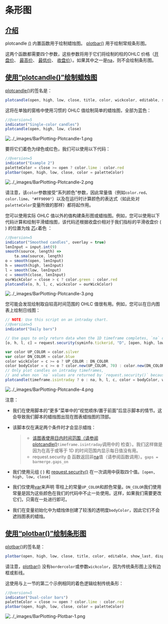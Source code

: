 # 条形图

## [介绍](https://www.tradingview.com/pine-script-docs/en/v5/concepts/Bar_plotting.html#id1)

plotcandle [()](https://www.tradingview.com/pine-script-reference/v5/#fun_plotcandle) 内置函数用于绘制蜡烛图。 [plotbar()](https://www.tradingview.com/pine-script-reference/v5/#fun_plotbar) 用于绘制常规条形图。

这两个函数都需要四个参数，这些参数将用于它们将绘制的柱的OHLC 价格（[开盘价](https://www.tradingview.com/pine-script-reference/v5/#var_open)、 [最高价](https://www.tradingview.com/pine-script-reference/v5/#var_high)、 [最低价](https://www.tradingview.com/pine-script-reference/v5/#var_low)、 [收盘价](https://www.tradingview.com/pine-script-reference/v5/#var_close)）。如果其中之一是[na](https://www.tradingview.com/pine-script-reference/v5/#var_na)，则不会绘制条形图。

## [使用“plotcandle()”绘制蜡烛图](https://www.tradingview.com/pine-script-docs/en/v5/concepts/Bar_plotting.html#id2)

[plotcandle()](https://www.tradingview.com/pine-script-reference/v5/#fun_plotcandle)的签名是：

```javascript
plotcandle(open, high, low, close, title, color, wickcolor, editable, show_last, bordercolor, display) → void
```

这将在单独的窗格中使用习惯的 OHLC 值绘制简单的蜡烛图，全部为蓝色：

```javascript
//@version=5
indicator("Single-color candles")
plotcandle(open, high, low, close)
```

![../_images/BarPlotting-Plotcandle-1.png](https://www.tradingview.com/pine-script-docs/en/v5/_images/BarPlotting-Plotcandle-1.png)

要将它们着色为绿色或红色，我们可以使用以下代码：

```javascript
//@version=5
indicator("Example 2")
paletteColor = close >= open ? color.lime : color.red
plotbar(open, high, low, close, color = paletteColor)
```

![../_images/BarPlotting-Plotcandle-2.png](https://www.tradingview.com/pine-script-docs/en/v5/_images/BarPlotting-Plotcandle-2.png)

请注意，该`color`参数接受“系列颜色”参数，因此常量值（例如`color.red`、`color.lime`、`"#FF9090"`）以及在运行时计算颜色的表达式（如此处对`paletteColor`变量所做的那样）都将起作用。

您可以使用实际 OHLC 值以外的值构建条形图或蜡烛图。例如，您可以使用以下代码计算和绘制平滑蜡烛图，该代码还根据收盘价相对于我们指标的平滑收盘价 ( ) 的位置为烛 [芯](https://www.tradingview.com/pine-script-reference/v5/#var_close)`c`着色 ：

```javascript
//@version=5
indicator("Smoothed candles", overlay = true)
lenInput = input.int(9)
smooth(source, length) =>
    ta.sma(source, length)
o = smooth(open, lenInput)
h = smooth(high, lenInput)
l = smooth(low, lenInput)
c = smooth(close, lenInput)
ourWickColor = close > c ? color.green : color.red
plotcandle(o, h, l, c, wickcolor = ourWickColor)
```

![../_images/BarPlotting-Plotcandle-3.png](https://www.tradingview.com/pine-script-docs/en/v5/_images/BarPlotting-Plotcandle-3.png)

您可能会发现绘制取自较高时间范围的 OHLC 值很有用。例如，您可以在日内图表上绘制日线图：

```javascript
// NOTE: Use this script on an intraday chart.
//@version=5
indicator("Daily bars")

// Use gaps to only return data when the 1D timeframe completes, `na` otherwise.
[o, h, l, c] = request.security(syminfo.tickerid, "D", [open, high, low, close], gaps = barmerge.gaps_on)

var color UP_COLOR = color.silver
var color DN_COLOR = color.blue
color wickColor = c >= o ? UP_COLOR : DN_COLOR
color bodyColor = c >= o ? color.new(UP_COLOR, 70) : color.new(DN_COLOR, 70)
// Only plot candles on intraday timeframes,
// and when non `na` values are returned by `request.security()` because a HTF has completed.
plotcandle(timeframe.isintraday ? o : na, h, l, c, color = bodyColor, wickcolor = wickColor)
```

![../_images/BarPlotting-Plotcandle-4.png](https://www.tradingview.com/pine-script-docs/en/v5/_images/BarPlotting-Plotcandle-4.png)

注意：

- 我们在使用脚本的“更多”菜单中的“视觉顺序/置于前面”后显示脚本的情节。这会导致我们脚本的蜡烛图出现在图表蜡烛图的顶部。

- 该脚本仅在满足两个条件时才会显示蜡烛：

  > - [该图表使用日内时间范围（请参阅plotcandle()](https://www.tradingview.com/pine-script-reference/v5/#fun_plotcandle)`timeframe.isintraday`调用中的 检查）。我们这样做是因为在高于或等于 1D 的时间范围内显示每日值没有用。
  > - request.security [()](https://www.tradingview.com/pine-script-reference/v5/#fun_request{dot}security) 函数返回非[na](https://www.tradingview.com/pine-script-reference/v5/#var_na)值（请参阅函数调用）。`gaps = barmerge.gaps_on`

- 我们使用元组 ( ) 和 [request.security()](https://www.tradingview.com/pine-script-reference/v5/#fun_request{dot}security) 在一次调用中获取四个值。`[open, high, low, close]`

- 我们仅使用[var](https://www.tradingview.com/pine-script-reference/v5/#op_var)来声明 零柱上的常量`UP_COLOR`和颜色常量。`DN_COLOR`我们使用常量是因为这些颜色在我们的代码中不止一处使用。这样，如果我们需要更改它们，只需在一处进行即可。

- 我们在变量初始化中为蜡烛体创建了较浅的透明度`bodyColor`，因此它们不会遮挡图表的蜡烛。

## [使用“plotbar()”绘制条形图](https://www.tradingview.com/pine-script-docs/en/v5/concepts/Bar_plotting.html#id3)

[plotbar()](https://www.tradingview.com/pine-script-reference/v5/#fun_plotbar)的签名是：

```javascript
plotbar(open, high, low, close, title, color, editable, show_last, display) → void
```

请注意，[plotbar()](https://www.tradingview.com/pine-script-reference/v5/#fun_plotbar) 没有`bordercolor`或参数`wickcolor`，因为传统条形图上没有边框或影线。

这使用与上一节的第二个示例相同的着色逻辑绘制传统条形：

```javascript
//@version=5
indicator("Dual-color bars")
paletteColor = close >= open ? color.lime : color.red
plotbar(open, high, low, close, color = paletteColor)
```

![../_images/BarPlotting-Plotbar-1.png](https://www.tradingview.com/pine-script-docs/en/v5/_images/BarPlotting-Plotbar-1.png)